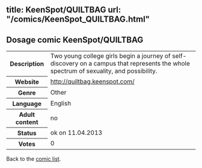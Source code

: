 title: KeenSpot/QUILTBAG
url: "/comics/KeenSpot_QUILTBAG.html"
---
Dosage comic KeenSpot/QUILTBAG
-----------------------------------------

<table class="comicinfo">
<tr>
<th>Description</th><td>Two young college girls begin a journey of self-discovery on a campus that represents the whole spectrum of sexuality, and possibility.</td>
</tr>
<tr>
<th>Website</th><td><a href="http://quiltbag.keenspot.com/">http://quiltbag.keenspot.com/</a></td>
</tr>
<tr>
<th>Genre</th><td>Other</td>
</tr>
<tr>
<th>Language</th><td>English</td>
</tr>
<tr>
<th>Adult content</th><td>no</td>
</tr>
<tr>
<th>Status</th><td>ok on 11.04.2013</td>
</tr>
<tr>
<th>Votes</th><td>0</div></td>
</tr>
</table>

Back to the [comic list](../comic-index.html).
